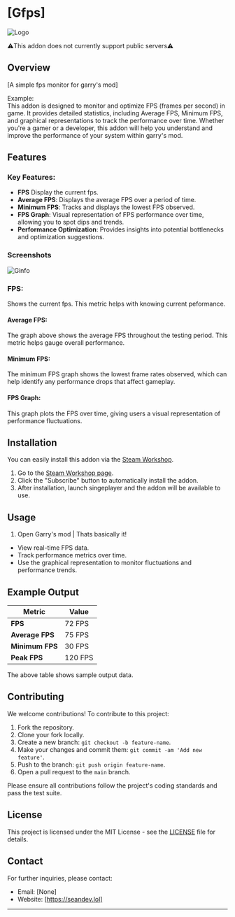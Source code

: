 <h1>[Gfps]</h1>

![Logo](https://github.com/user-attachments/assets/4ce70a1a-c106-4d9b-9cfc-40b5255496bc)

⚠️This addon does not currently support public servers⚠️
## Overview

[A simple fps monitor for garry's mod]

Example:  
This addon is designed to monitor and optimize FPS (frames per second) in game. It provides detailed statistics, including Average FPS, Minimum FPS, and graphical representations to track the performance over time. Whether you're a gamer or a developer, this addon will help you understand and improve the performance of your system within garry's mod.

## Features

### Key Features:
- **FPS** Display the current fps.
- **Average FPS**: Displays the average FPS over a period of time.
- **Minimum FPS**: Tracks and displays the lowest FPS observed.
- **FPS Graph**: Visual representation of FPS performance over time, allowing you to spot dips and trends.
- **Performance Optimization**: Provides insights into potential bottlenecks and optimization suggestions.

### Screenshots
![Ginfo](https://github.com/user-attachments/assets/5501e7e8-aa05-4fdc-b4c9-e7df79f194e6)


### FPS:
Shows the current fps. This metric helps with knowing current peformance.

#### Average FPS:

The graph above shows the average FPS throughout the testing period. This metric helps gauge overall performance.

#### Minimum FPS:
The minimum FPS graph shows the lowest frame rates observed, which can help identify any performance drops that affect gameplay.

#### FPS Graph: 
This graph plots the FPS over time, giving users a visual representation of performance fluctuations.

## Installation

You can easily install this addon via the [Steam Workshop](https://steamcommunity.com/).

1. Go to the [Steam Workshop page](https://steamcommunity.com/sharedfiles/filedetails/?id=3401664692).
2. Click the "Subscribe" button to automatically install the addon.
3. After installation, launch singeplayer and the addon will be available to use.

## Usage
1. Open Garry's mod | Thats basically it!

- View real-time FPS data.
- Track performance metrics over time.
- Use the graphical representation to monitor fluctuations and performance trends.

## Example Output

| Metric          | Value        |
|-----------------|--------------|
| **FPS**         | 72 FPS       |
| **Average FPS** | 75 FPS       |
| **Minimum FPS** | 30 FPS       |
| **Peak FPS**    | 120 FPS      |
The above table shows sample output data.

## Contributing

We welcome contributions! To contribute to this project:

1. Fork the repository.
2. Clone your fork locally.
3. Create a new branch: `git checkout -b feature-name`.
4. Make your changes and commit them: `git commit -am 'Add new feature'`.
5. Push to the branch: `git push origin feature-name`.
6. Open a pull request to the `main` branch.

Please ensure all contributions follow the project's coding standards and pass the test suite.

## License

This project is licensed under the MIT License - see the [LICENSE](LICENSE) file for details.

## Contact

For further inquiries, please contact:

- Email: [None]
- Website: [https://seandev.lol]

---
